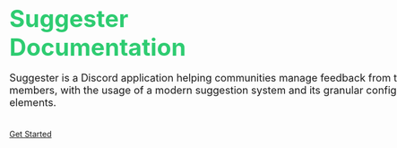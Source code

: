 <style>
  .cover-main {
  max-width: none;
  width: 800px;
  padding: 40px;
  text-align: left;
  margin: 0 auto;
}

  .cover-main h1 {
    font-size: 2em;
    margin-bottom: 0.3em;
  }

  .cover-main h1 .brand {
    color: #2ecc71;
    font-weight: bold;
     font-size: 1.5em;
  }

  .cover-main h1 .doc {
    color: #2ecc71;
    font-weight: bold;
     font-size: 1.5em;
  }

  .cover-main p {
  font-size: 1.3em;
  max-width: none;
  width: 100%;
  margin-bottom: 2em;
}

section.cover.show {
  max-width: none !important;
  width: 100% !important;
}

.cover-main {
  max-width: none !important;
  width: 800px !important;
  padding: 40px;
  text-align: left;
}

  .cover-main a.button {
    display: inline-block;
    margin-right: 16px;
    padding: 12px 24px;
    border-radius: 0px;
    text-decoration: none;
    font-weight: bold;
    color: white;
  }

</style>

<div class="cover-main">
 <h1>
  <span class="brand">Suggester</span><br>
  <span class="doc">Documentation</span>
</h1>
  <p>Suggester is a Discord application helping communities manage feedback from their members, with the usage of a modern suggestion system and its granular configuration elements.</p>

<a class="get-started-button" href="/#/README">
  Get Started</a>


</div>
